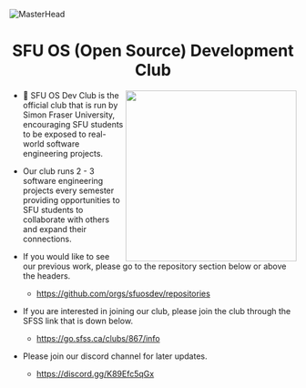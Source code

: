 ![MasterHead](https://user-images.githubusercontent.com/35267447/206916906-9bfb66d9-c419-44c2-908a-4885e610425f.gif)

<h1 align="center">SFU OS (Open Source) Development Club</h1>

<img align="right" src="https://github.com/user-attachments/assets/da198c19-2a97-4dbc-bef7-a52d645c8f01" width=300 />


- 🔭 SFU OS Dev Club is the official club that is run by Simon Fraser University, encouraging SFU students to be exposed to real-world software engineering projects.

- Our club runs 2 - 3 software engineering projects every semester providing opportunities to SFU students to collaborate with others and expand their connections.

- If you would like to see our previous work, please go to the repository section below or above the headers.
  - https://github.com/orgs/sfuosdev/repositories

- If you are interested in joining our club, please join the club through the SFSS link that is down below.
  - https://go.sfss.ca/clubs/867/info

- Please join our discord channel for later updates.
  - https://discord.gg/K89Efc5qGx 


